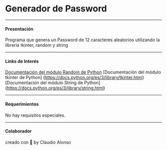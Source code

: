 # Generador de Password
----------
#### Presentación

Programa que genera un Password de 12 caracteres aleatorios utilizando la librería tkinter, random y string

----------

#### Links de Interés
[Documentación del módulo Random de Python](https://docs.python.org/3/library/random.html)
[Documentación del módulo tkinter de Python] (https://docs.python.org/es/3/library/tkinter.html)
[Documentación del módulo String de Python] (https://docs.python.org/es/3/library/string.html)

----------

#### Requerimientos
No hay requisitos especiales.

----------

#### Colaborador
creado con 💚 by Claudio Alonso

